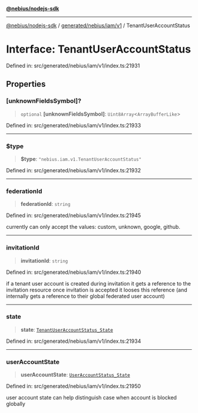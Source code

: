 [**@nebius/nodejs-sdk**](../../../../../README.md)

***

[@nebius/nodejs-sdk](../../../../../README.md) / [generated/nebius/iam/v1](../README.md) / TenantUserAccountStatus

# Interface: TenantUserAccountStatus

Defined in: src/generated/nebius/iam/v1/index.ts:21931

## Properties

### \[unknownFieldsSymbol\]?

> `optional` **\[unknownFieldsSymbol\]**: `Uint8Array`\<`ArrayBufferLike`\>

Defined in: src/generated/nebius/iam/v1/index.ts:21933

***

### $type

> **$type**: `"nebius.iam.v1.TenantUserAccountStatus"`

Defined in: src/generated/nebius/iam/v1/index.ts:21932

***

### federationId

> **federationId**: `string`

Defined in: src/generated/nebius/iam/v1/index.ts:21945

currently can only accept the values: custom, unknown, google, github.

***

### invitationId

> **invitationId**: `string`

Defined in: src/generated/nebius/iam/v1/index.ts:21940

if a tenant user account is created during invitation it gets a reference to the invitation resource
 once invitation is accepted it looses this reference (and internally gets a reference to their global federated user account)

***

### state

> **state**: [`TenantUserAccountStatus_State`](../type-aliases/TenantUserAccountStatus_State.md)

Defined in: src/generated/nebius/iam/v1/index.ts:21934

***

### userAccountState

> **userAccountState**: [`UserAccountStatus_State`](../type-aliases/UserAccountStatus_State.md)

Defined in: src/generated/nebius/iam/v1/index.ts:21950

user account state can help distinguish case when account is blocked globally
